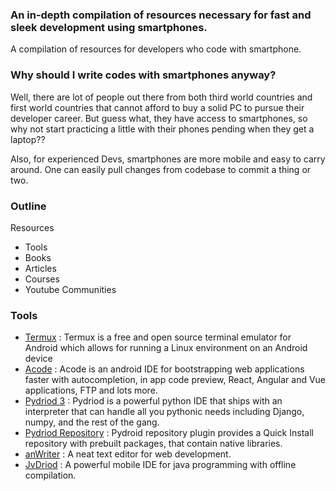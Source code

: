 ### An in-depth compilation of resources necessary for fast and sleek development using smartphones.
A compilation of resources for developers who code with smartphone.

### Why should I write codes with smartphones anyway?

Well, there are lot of people out there from both third world countries and first world countries that cannot afford to buy a solid PC to pursue their developer career. But guess what, they have access to smartphones, so why not start practicing a little with their phones pending when they get a laptop??

Also, for experienced Devs, smartphones are more mobile and easy to carry around. One can easily pull changes from codebase to commit a thing or two.


### Outline
Resources
- Tools
- Books
- Articles
- Courses
- Youtube
Communities

### Tools

- [Termux](https://termux.com/) : Termux is a free and open source terminal emulator for Android which allows for running a Linux environment on an Android device
- [Acode](https://play.google.com/store/apps/details?id=com.foxdebug.acodefree) : Acode is an android IDE for bootstrapping web applications faster with autocompletion, in app code preview, React, Angular and Vue applications, FTP and lots more.
- [Pydriod 3](https://play.google.com/store/apps/details?id=ru.iiec.pydroid3) : Pydriod is a powerful python IDE that ships with an interpreter that can handle all you pythonic needs including Django, numpy, and the rest of the gang.
- [Pydriod Repository](https://play.google.com/store/apps/details?id=ru.iiec.pydroid3.quickinstallrepo) : Pydroid repository plugin provides a Quick Install repository with prebuilt packages, that contain native libraries.
- [anWriter](https://play.google.com/store/search?q=anwriter&c=apps&hl=en&gl=US) : A neat text editor for web development.
- [JvDriod](https://play.google.com/store/apps/details?id=ru.iiec.jvdroid) : A powerful mobile IDE for java programming with offline compilation.





